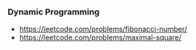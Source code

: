 ### Dynamic Programming
* https://leetcode.com/problems/fibonacci-number/
* https://leetcode.com/problems/maximal-square/ 
